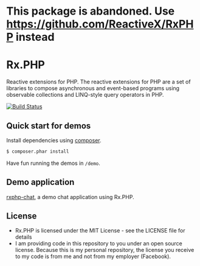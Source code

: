 # This package is abandoned. Use https://github.com/ReactiveX/RxPHP instead

Rx.PHP
======

Reactive extensions for PHP. The reactive extensions for PHP are a set of
libraries to compose asynchronous and event-based programs using observable
collections and LINQ-style query operators in PHP.

[![Build Status](https://secure.travis-ci.org/asm89/Rx.PHP.png?branch=master)](http://travis-ci.org/asm89/Rx.PHP)

## Quick start for demos

Install dependencies using [composer](https://getcomposer.org).

```bash
$ composer.phar install
```

Have fun running the demos in `/demo`.

## Demo application

[rxphp-chat], a demo chat application using Rx.PHP.

[rxphp-chat]: https://github.com/asm89/rxphp-chat

## License

- Rx.PHP is licensed under the MIT License - see the LICENSE file for details
- I am providing code in this repository to you under an open source license. Because this is my personal repository, the license you receive to my code is from me and not from my employer (Facebook).
